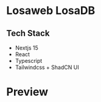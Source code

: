 # Losaweb LosaDB

## Tech Stack
- Nextjs 15
- React
- Typescript
- Tailwindcss + ShadCN UI

# Preview
<!-- TODO -->